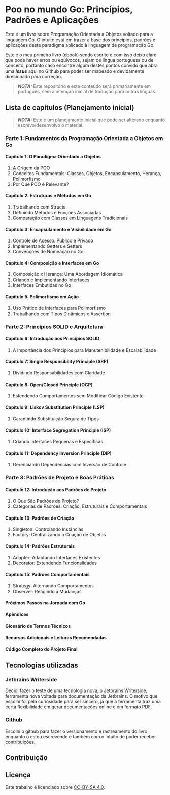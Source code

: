 # Poo no mundo Go: Princípios, Padrões e Aplicações

Este é um livro sobre Programação Orientada a Objetos voltado para a linguagem Go.
O intuito está em trazer a base dos princípios, padrões e aplicações deste paradigma
aplicado à linguagem de programação Go.

Este é o meu primeiro livro (ebook) sendo escrito e com isso deixo claro que pode haver
erros ou equívocos, sejam de língua portuguesa ou de conceito, portanto caso encontre
algum destes pontos convido que abra uma **_issue_** aqui no Github para poder ser
mapeado e devidamente direcionado para correção.

> **_NOTA:_** Este repositório e este conteúdo será primariamente em português, sem a intenção inicial de tradução
> para outras línguas.

## Lista de capítulos (Planejamento inicial)

> **_NOTA:_** Este é um planejamento inicial que pode ser alterado enquanto escrevo/desenvolvo o material.

### Parte 1: Fundamentos da Programação Orientada a Objetos em Go
#### Capítulo 1: O Paradigma Orientado a Objetos
1. A Origem da POO
2. Conceitos Fundamentais: Classes, Objetos, Encapsulamento, Herança, Polimorfismo
3. Por Que POO é Relevante?

#### Capítulo 2: Estruturas e Métodos em Go
1. Trabalhando com Structs
2. Definindo Métodos e Funções Associadas
3. Comparação com Classes em Linguagens Tradicionais

#### Capítulo 3: Encapsulamento e Visibilidade em Go
1. Controle de Acesso: Público e Privado
2. Implementando Getters e Setters
3. Convenções de Nomeação no Go

#### Capítulo 4: Composição e Interfaces em Go
1. Composição x Herança: Uma Abordagem Idiomática
2. Criando e Implementando Interfaces
3. Interfaces Embutidas no Go

#### Capítulo 5: Polimorfismo em Ação
1. Uso Prático de Interfaces para Polimorfismo
2. Trabalhando com Tipos Dinâmicos e Assertion

### Parte 2: Princípios SOLID e Arquitetura
#### Capítulo 6: Introdução aos Princípios SOLID
1. A Importância dos Princípios para Manutenibilidade e Escalabilidade

#### Capítulo 7: Single Responsibility Principle (SRP)
1. Dividindo Responsabilidades com Claridade

#### Capítulo 8: Open/Closed Principle (OCP)
1. Estendendo Comportamentos sem Modificar Código Existente

#### Capítulo 9: Liskov Substitution Principle (LSP)
1. Garantindo Substituição Segura de Tipos

#### Capítulo 10: Interface Segregation Principle (ISP)
1. Criando Interfaces Pequenas e Específicas

#### Capítulo 11: Dependency Inversion Principle (DIP)
1. Gerenciando Dependências com Inversão de Controle

### Parte 3: Padrões de Projeto e Boas Práticas
#### Capítulo 12: Introdução aos Padrões de Projeto
1. O Que São Padrões de Projeto?
2. Categorias de Padrões: Criação, Estruturais e Comportamentais

#### Capítulo 13: Padrões de Criação
1. Singleton: Controlando Instâncias
2. Factory: Centralizando a Criação de Objetos

#### Capítulo 14: Padrões Estruturais
1. Adapter: Adaptando Interfaces Existentes
2. Decorator: Extendendo Funcionalidades

#### Capítulo 15: Padrões Comportamentais
1. Strategy: Alternando Comportamentos
2. Observer: Reagindo a Mudanças

#### Próximos Passos na Jornada com Go
#### Apêndices
#### Glossário de Termos Técnicos
#### Recursos Adicionais e Leituras Recomendadas
#### Código Completo do Projeto Final

## Tecnologias utilizadas

### Jetbrains Writerside

Decidi fazer o teste de uma tecnologia nova, o Jetbrains Writerside, ferramenta 
nova voltada para documentação da Jetbrains. O motivo que escolhi foi pela curiosidade
para ser sincero, já que a ferramenta traz uma certa flexibilidade em gerar documentações
online e em formato PDF.

### Github

Escolhi o github para fazer o versionamento e rastreamento do livro enquanto o estou
escrevendo e também com o intuíto de poder receber contribuições.

## Contribuição

## Licença

Este trabalho é licenciado sobre [CC-BY-SA 4.0](LICENSE).

